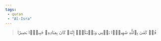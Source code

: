 ```yaml
---
tags: 
 - quran 
 - "Al-Isra"
---
```


> قُلۡ كَفَىٰ بِٱللَّهِ شَهِيدَۢا بَيۡنِي وَبَيۡنَكُمۡۚ إِنَّهُۥ كَانَ بِعِبَادِهِۦ خَبِيرَۢا بَصِيرٗا

